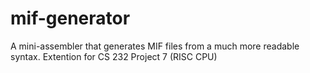 # mif-generator
A mini-assembler that generates MIF files from a much more readable syntax. Extention for CS 232 Project 7 (RISC CPU)
